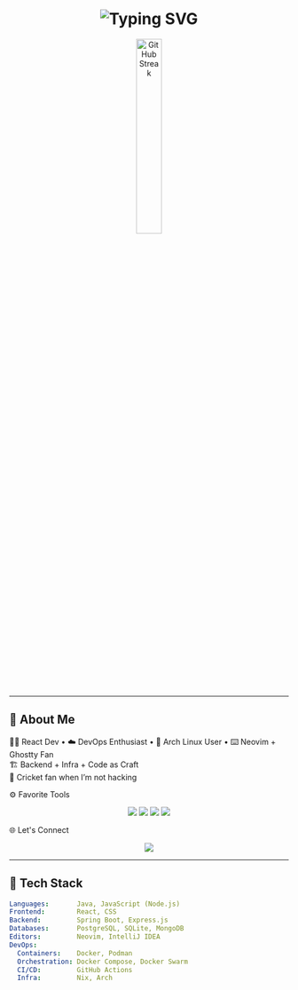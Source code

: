 
<h1 align="center">
  <img src="https://readme-typing-svg.demolab.com?font=Fira+Code&pause=1000&color=00FFB3&center=true&vCenter=true&width=435&lines=Hi+I'm+Vivek+Sharma!;Building+stuff+with+Java+%26+Node.js" alt="Typing SVG" />
</h1>

<p align="center">
  <img src="https://github-readme-streak-stats.herokuapp.com/?user=viveksharma2105&theme=radical" alt="GitHub Streak" width="30%" />
</p>

---

## 🧠 About Me

🧑‍💻 React Dev • ☁️ DevOps Enthusiast • 🐧 Arch Linux User • ⌨️ Neovim + Ghostty Fan  
🏗️ Backend + Infra + Code as Craft  
🏏 Cricket fan when I’m not hacking

⚙️ Favorite Tools
<p align="center"> <img src="https://img.shields.io/badge/Neovim-57A143?style=for-the-badge&logo=neovim&logoColor=white"/> <img src="https://img.shields.io/badge/Arch_Linux-1793D1?style=for-the-badge&logo=arch-linux&logoColor=white"/> <img src="https://img.shields.io/badge/Ghostty-333333?style=for-the-badge"/> <img src="https://img.shields.io/badge/IntelliJ_IDEA-red?style=for-the-badge&logo=intellij-idea"/> </p>
🌐 Let's Connect
<p align="center"> <a href="mailto:viveksharma02005@gmil.com"> <img src="https://img.shields.io/badge/Email-D14836?style=flat&logo=gmail&logoColor=white"/> </a> 


  
---

## 🔧 Tech Stack

```yaml
Languages:       Java, JavaScript (Node.js)
Frontend:        React, CSS
Backend:         Spring Boot, Express.js
Databases:       PostgreSQL, SQLite, MongoDB
Editors:         Neovim, IntelliJ IDEA
DevOps:
  Containers:    Docker, Podman
  Orchestration: Docker Compose, Docker Swarm
  CI/CD:         GitHub Actions
  Infra:         Nix, Arch



